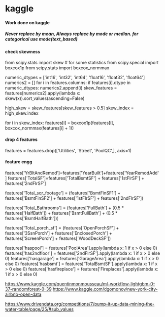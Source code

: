 # kaggle

#### Work done on kaggle 

##### Never replace by mean, Always replace by mode or median. for categorical use mode(text_based)

#### check skewness
from scipy.stats import skew  # for some statistics
from scipy.special import boxcox1p
from scipy.stats import boxcox_normmax



numeric_dtypes = ['int16', 'int32', 'int64', 'float16', 'float32', 'float64']
numerics2 = []
for i in features.columns:
    if features[i].dtype in numeric_dtypes:
        numerics2.append(i)
skew_features = features[numerics2].apply(lambda x: skew(x)).sort_values(ascending=False)


high_skew = skew_features[skew_features > 0.5]
skew_index = high_skew.index


for i in skew_index:
    features[i] = boxcox1p(features[i], boxcox_normmax(features[i] + 1))




#### drop 4 features
features = features.drop(['Utilities', 'Street', 'PoolQC',], axis=1)

#### feature engg
features['YrBltAndRemod']=features['YearBuilt']+features['YearRemodAdd']
features['TotalSF']=features['TotalBsmtSF'] + features['1stFlrSF'] + features['2ndFlrSF']

features['Total_sqr_footage'] = (features['BsmtFinSF1'] + features['BsmtFinSF2'] +
                                 features['1stFlrSF'] + features['2ndFlrSF'])

features['Total_Bathrooms'] = (features['FullBath'] + (0.5 * features['HalfBath']) +
                               features['BsmtFullBath'] + (0.5 * features['BsmtHalfBath']))

features['Total_porch_sf'] = (features['OpenPorchSF'] + features['3SsnPorch'] +
                              features['EnclosedPorch'] + features['ScreenPorch'] +
                              features['WoodDeckSF'])

features['haspool'] = features['PoolArea'].apply(lambda x: 1 if x > 0 else 0)
features['has2ndfloor'] = features['2ndFlrSF'].apply(lambda x: 1 if x > 0 else 0)
features['hasgarage'] = features['GarageArea'].apply(lambda x: 1 if x > 0 else 0)
features['hasbsmt'] = features['TotalBsmtSF'].apply(lambda x: 1 if x > 0 else 0)
features['hasfireplace'] = features['Fireplaces'].apply(lambda x: 1 if x > 0 else 0)

https://www.kaggle.com/quentinmonmousseau/ml-workflow-lightgbm-0-37-randomforest-0-39
https://www.kaggle.com/dgomonov/new-york-city-airbnb-open-data


https://www.drivendata.org/competitions/7/pump-it-up-data-mining-the-water-table/page/25/#sub_values
